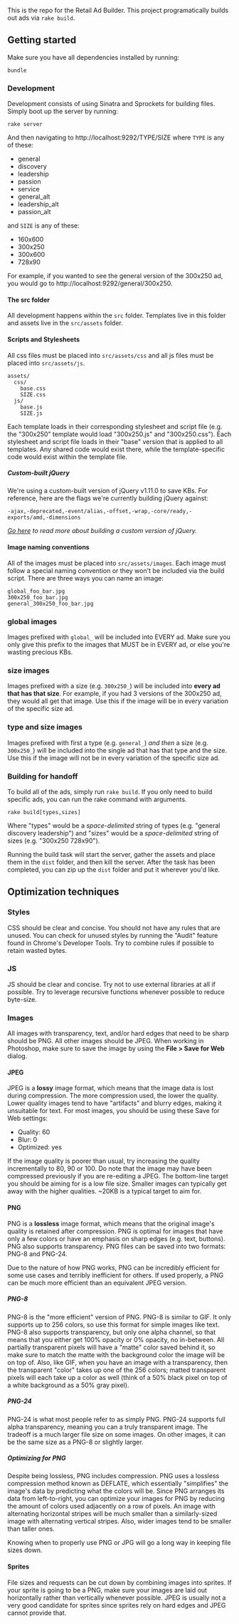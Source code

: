 This is the repo for the Retail Ad Builder. This project programatically builds out ads via `rake build`.

## Getting started

Make sure you have all dependencies installed by running:

    bundle

### Development

Development consists of using Sinatra and Sprockets for building files. Simply boot up the server by running:

    rake server

And then navigating to http://localhost:9292/TYPE/SIZE where `TYPE` is any of these:

* general
* discovery
* leadership
* passion
* service
* general_alt
* leadership_alt
* passion_alt

and `SIZE` is any of these:

* 160x600
* 300x250
* 300x600
* 728x90

For example, if you wanted to see the general version of the 300x250 ad, you would go to http://localhost:9292/general/300x250.

#### The src folder

All development happens within the `src` folder. Templates live in this folder and assets live in the `src/assets` folder.

#### Scripts and Stylesheets

All css files must be placed into `src/assets/css` and all js files must be placed into `src/assets/js`.

    assets/
      css/
        base.css
        SIZE.css
      js/
        base.js
        SIZE.js

Each template loads in their corresponding stylesheet and script file (e.g. the "300x250" template would load "300x250.js" and "300x250.css"). Each stylesheet and script file loads in their "base" version that is applied to all templates. Any shared code would exist there, while the template-specific code would exist within the template file.

##### Custom-built jQuery

We're using a custom-built version of jQuery v1.11.0 to save KBs. For reference, here are the flags we're currently building jQuery against:

    -ajax,-deprecated,-event/alias,-offset,-wrap,-core/ready,-exports/amd,-dimensions

_[Go here](https://github.com/jquery/jquery#how-to-build-your-own-jquery) to read more about building a custom version of jQuery._

#### Image naming conventions

All of the images must be placed into `src/assets/images`. Each image must follow a special naming convention or they won't be included via the build script. There are three ways you can name an image:

    global_foo_bar.jpg
    300x250_foo_bar.jpg
    general_300x250_foo_bar.jpg

### global images

Images prefixed with `global_` will be included into EVERY ad. Make sure you only give this prefix to the images that MUST be in EVERY ad, or else you're wasting precious KBs.

### size images

Images prefixed with a size (e.g. `300x250_`) will be included into **every ad that has that size**. For example, if you had 3 versions of the 300x250 ad, they would all get that image. Use this if the image will be in every variation of the specific size ad.

### type and size images

Images prefixed with first a type (e.g. `general_`) _and then_ a size (e.g. `300x250_`) will be included into the single ad that has that type and the size. Use this if the image will not be in every variation of the specific size ad.


### Building for handoff

To build all of the ads, simply run `rake build`. If you only need to build specific ads, you can run the rake command with arguments.

    rake build[types,sizes]

Where "types" would be a _space-delimited_ string of types (e.g. "general discovery leadership") and "sizes" would be a _space-delimited_ string of sizes (e.g. "300x250 728x90").

Running the build task will start the server, gather the assets and place them in the `dist` folder, and then kill the server. After the task has been completed, you can zip up the `dist` folder and put it wherever you'd like.

## Optimization techniques

### Styles

CSS should be clear and concise. You should not have any rules that are unused. You can check for unused styles by running the "Audit" feature found in Chrome's Developer Tools. Try to combine rules if possible to retain wasted bytes.

### JS

JS should be clear and concise. Try not to use external libraries at all if possible. Try to leverage recursive functions whenever possible to reduce byte-size.

### Images

All images with transparency, text, and/or hard edges that need to be sharp should be PNG. All other images should be JPEG. When working in Photoshop, make sure to save the image by using the **File > Save for Web** dialog.

#### JPEG

JPEG is a **lossy** image format, which means that the image data is lost during compression. The more compression used, the lower the quality. Lower quality images tend to have "artifacts" and blurry edges, making it unsuitable for text. For most images, you should be using these Save for Web settings:

* Quality: 60
* Blur: 0
* Optimized: yes

If the image quality is poorer than usual, try increasing the quality incrementally to 80, 90 or 100. Do note that the image may have been compressed previously if you are re-editing a JPEG. The bottom-line target you should be aiming for is a low file size. Smaller images can typically get away with the higher qualities. ~20KB is a typical target to aim for.

#### PNG

PNG is a **lossless** image format, which means that the original image's quality is retained after compression. PNG is optimal for images that have only a few colors or have an emphasis on sharp edges (e.g. text, buttons). PNG also supports transparency. PNG files can be saved into two formats: PNG-8 and PNG-24.

Due to the nature of how PNG works, PNG can be incredibly efficient for some use cases and terribly inefficient for others. If used properly, a PNG can be much more efficient than an equivalent JPEG version.

##### PNG-8

PNG-8 is the "more efficient" version of PNG. PNG-8 is similar to GIF. It only supports up to 256 colors, so use this format for simple images like text. PNG-8 also supports transparency, but only one alpha channel, so that means that you either get 100% opacity or 0% opacity, no in-between. All partially transparent pixels will have a "matte" color saved behind it, so make sure to match the matte with the background color the image will be on top of. Also, like GIF, when you have an image with a transparency, then the transparent "color" takes up one of the 256 colors; matted transparent pixels will each take up a color as well (think of a 50% black pixel on top of a white background as a 50% gray pixel).

##### PNG-24

PNG-24 is what most people refer to as simply PNG. PNG-24 supports full alpha transparency, meaning you can a truly transparent image. The tradeoff is a much larger file size on some images. On other images, it can be the same size as a PNG-8 or slightly larger.

##### Optimizing for PNG

Despite being lossless, PNG includes compression. PNG uses a lossless compression method known as DEFLATE, which essentially "simplifies" the image's data by predicting what the colors will be. Since PNG arranges its data from left-to-right, you can optimize your images for PNG by reducing the amount of colors used adjacently on a row of pixels. An image with alternating horizontal stripes will be much smaller than a similarly-sized image with alternating vertical stripes. Also, wider images tend to be smaller than taller ones.

Knowing when to properly use PNG or JPG will go a long way in keeping file sizes down.

#### Sprites

File sizes and requests can be cut down by combining images into sprites. If your sprite is going to be a PNG, make sure your images are laid out horizontally rather than vertically whenever possible. JPEG is usually not a very good candidate for sprites since sprites rely on hard edges and JPEG cannot provide that.

